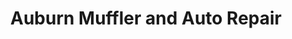 ---
title: "Auburn Muffler and Auto Repair"
url: /auburn/auburn-muffler-and-auto-repair/
shop: car repair
---